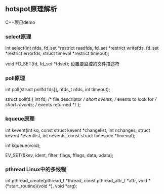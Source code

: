 ## hotspot原理解析

C++项目demo

### select原理

int select(int nfds, fd_set *restrict readfds, fd_set *restrict writefds, fd_set *restrict errorfds, struct timeval *restrict timeout);

void FD_SET(fd, fd_set *fdset); 设置要监控的文件描述符

### poll原理

int poll(struct pollfd fds[], nfds_t nfds, int timeout);

struct pollfd {
        int    fd;       /* file descriptor */
        short  events;   /* events to look for */
        short  revents;  /* events returned */
};

### kqueue原理

int kevent(int kq, const struct kevent *changelist, int nchanges, struct kevent *eventlist, int nevents, const struct timespec *timeout);

int kqueue(void);

EV_SET(&kev, ident, filter, flags, fflags, data, udata);

### pthread Linux中的多线程

int pthread_create(pthread_t *thread, const pthread_attr_t *attr, void *(*start_routine)(void *), void *arg);

